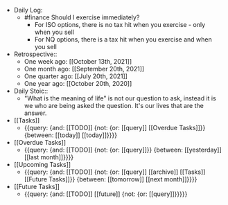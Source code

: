 - Daily Log:
    - #finance Should I exercise immediately?
        - For ISO options, there is no tax hit when you exercise - only when you sell
        - For NQ options, there is a tax hit when you exercise and when you sell
- Retrospective::
    - One week ago: [[October 13th, 2021]]
    - One month ago: [[September 20th, 2021]]
    - One quarter ago: [[July 20th, 2021]]
    - One year ago: [[October 20th, 2020]]
- Daily Stoic::
    - "What is the meaning of life" is not our question to ask, instead it is we who are being asked the question. It's our lives that are the answer.
- [[Tasks]]
    - {{query: {and: [[TODO]] {not: {or: [[query]] [[Overdue Tasks]]}} {between: [[today]] [[today]]}}}}
- [[Overdue Tasks]]
    - {{query: {and: [[TODO]] {not: {or: [[query]]}} {between: [[yesterday]] [[last month]]}}}}
- [[Upcoming Tasks]]
    - {{query: {and: [[TODO]] {not: {or: [[query]] [[archive]] [[Tasks]] [[Future Tasks]]}} {between: [[tomorrow]] [[next month]]}}}}
- [[Future Tasks]]
    - {{query: {and: [[TODO]] [[future]] {not: {or: [[query]]}}}}}
